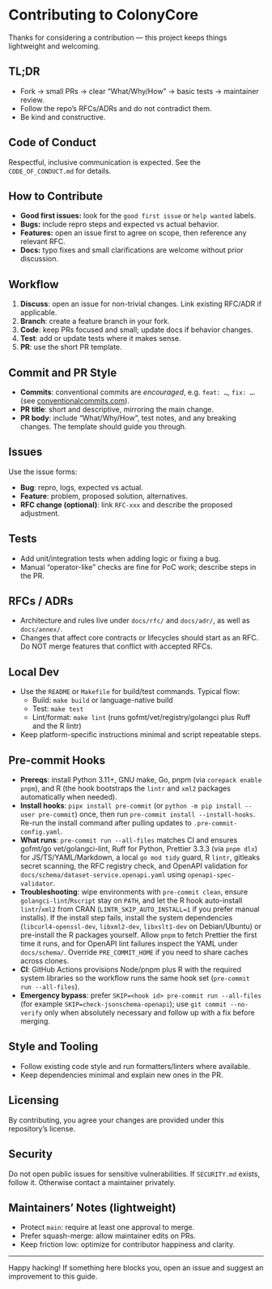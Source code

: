# Contributing to ColonyCore

Thanks for considering a contribution — this project keeps things lightweight and welcoming.

## TL;DR
- Fork → small PRs → clear “What/Why/How” → basic tests → maintainer review.
- Follow the repo’s RFCs/ADRs and do not contradict them.
- Be kind and constructive.

## Code of Conduct
Respectful, inclusive communication is expected. See the `CODE_OF_CONDUCT.md` for details.

## How to Contribute
- **Good first issues:** look for the `good first issue` or `help wanted` labels.
- **Bugs:** include repro steps and expected vs actual behavior.
- **Features:** open an issue first to agree on scope, then reference any relevant RFC.
- **Docs:** typo fixes and small clarifications are welcome without prior discussion.

## Workflow
1. **Discuss**: open an issue for non-trivial changes. Link existing RFC/ADR if applicable.
2. **Branch**: create a feature branch in your fork.
3. **Code**: keep PRs focused and small; update docs if behavior changes.
4. **Test**: add or update tests where it makes sense.
5. **PR**: use the short PR template.

## Commit and PR Style
- **Commits**: conventional commits are *encouraged*, e.g. `feat: …`, `fix: …`. (see [conventionalcommits.com](https://www.conventionalcommits.org/en/v1.0.0/)).
- **PR title**: short and descriptive, mirroring the main change.
- **PR body**: include “What/Why/How”, test notes, and any breaking changes. The template should guide you through.

## Issues
Use the issue forms:
- **Bug**: repro, logs, expected vs actual.
- **Feature**: problem, proposed solution, alternatives.
- **RFC change (optional)**: link `RFC-xxx` and describe the proposed adjustment.

## Tests
- Add unit/integration tests when adding logic or fixing a bug.
- Manual “operator-like” checks are fine for PoC work; describe steps in the PR.

## RFCs / ADRs
- Architecture and rules live under `docs/rfc/` and `docs/adr/`, as well as `docs/annex/`.
- Changes that affect core contracts or lifecycles should start as an RFC. Do NOT merge features that conflict with accepted RFCs.

## Local Dev
- Use the `README` or `Makefile` for build/test commands. Typical flow:
  - Build: `make build` or language-native build
  - Test: `make test`
  - Lint/format: `make lint` (runs gofmt/vet/registry/golangci plus Ruff and the R lintr)
- Keep platform-specific instructions minimal and script repeatable steps.

## Pre-commit Hooks
- **Prereqs**: install Python 3.11+, GNU make, Go, pnpm (via `corepack enable pnpm`), and R (the hook bootstraps the `lintr` and `xml2` packages automatically when needed).
- **Install hooks**: `pipx install pre-commit` (or `python -m pip install --user pre-commit`) once, then run `pre-commit install --install-hooks`. Re-run the install command after pulling updates to `.pre-commit-config.yaml`.
- **What runs**: `pre-commit run --all-files` matches CI and ensures gofmt/go vet/golangci-lint, Ruff for Python, Prettier 3.3.3 (via `pnpm dlx`) for JS/TS/YAML/Markdown, a local `go mod tidy` guard, R `lintr`, gitleaks secret scanning, the RFC registry check, and OpenAPI validation for `docs/schema/dataset-service.openapi.yaml` using `openapi-spec-validator`.
- **Troubleshooting**: wipe environments with `pre-commit clean`, ensure `golangci-lint`/`Rscript` stay on `PATH`, and let the R hook auto-install `lintr`/`xml2` from CRAN (`LINTR_SKIP_AUTO_INSTALL=1` if you prefer manual installs). If the install step fails, install the system dependencies (`libcurl4-openssl-dev`, `libxml2-dev`, `libxslt1-dev` on Debian/Ubuntu) or pre-install the R packages yourself. Allow `pnpm` to fetch Prettier the first time it runs, and for OpenAPI lint failures inspect the YAML under `docs/schema/`. Override `PRE_COMMIT_HOME` if you need to share caches across clones.
- **CI**: GitHub Actions provisions Node/pnpm plus R with the required system libraries so the workflow runs the same hook set (`pre-commit run --all-files`).
- **Emergency bypass**: prefer `SKIP=<hook id> pre-commit run --all-files` (for example `SKIP=check-jsonschema-openapi`); use `git commit --no-verify` only when absolutely necessary and follow up with a fix before merging.
## Style and Tooling
- Follow existing code style and run formatters/linters where available.
- Keep dependencies minimal and explain new ones in the PR.

## Licensing
By contributing, you agree your changes are provided under this repository’s license.

## Security
Do not open public issues for sensitive vulnerabilities. If `SECURITY.md` exists, follow it. Otherwise contact a maintainer privately.

## Maintainers’ Notes (lightweight)
- Protect `main`: require at least one approval to merge.
- Prefer squash-merge: allow maintainer edits on PRs.
- Keep friction low: optimize for contributor happiness and clarity.

---

Happy hacking! If something here blocks you, open an issue and suggest an improvement to this guide.
